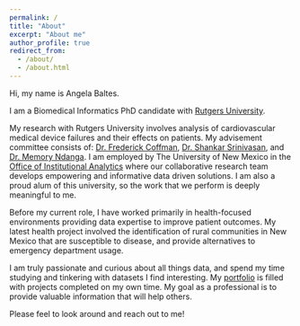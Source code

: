 ```yaml
---
permalink: /
title: "About"
excerpt: "About me"
author_profile: true
redirect_from: 
  - /about/
  - /about.html
---
```


Hi, my name is Angela Baltes.

I am a Biomedical Informatics PhD candidate with [Rutgers University](https://www.rutgers.edu).

My research with Rutgers University involves analysis of cardiovascular medical device failures and their effects on patients. My advisement committee consists of: [Dr. Frederick Coffman](https://apps.shp.rutgers.edu/projects/facultyLocator/profile1.cfm?RUID=coffmafd), [Dr. Shankar Srinivasan](https://apps.shp.rutgers.edu/projects/facultyLocator/profile1.cfm?RUID=srinivsh), and [Dr. Memory Ndanga](https://apps.shp.rutgers.edu/projects/facultyLocator/profile1.cfm?RUID=ndangame). I am employed by The University of New Mexico in the [Office of Institutional Analytics](http://oia.unm.edu) where our collaborative research team develops empowering and informative data driven solutions. I am also a proud alum of this university, so the work that we perform is deeply meaningful to me.

Before my current role, I have worked primarily in health-focused environments providing data expertise to improve patient outcomes. My latest health project involved the identification of rural communities in New Mexico that are susceptible to disease, and provide alternatives to emergency department usage. 

I am truly passionate and curious about all things data, and spend my time studying and tinkering with datasets I find interesting. My [portfolio](portfolio.html) is filled with projects completed on my own time. My goal as a professional is to provide valuable information that will help others. 

Please feel to look around and reach out to me!
